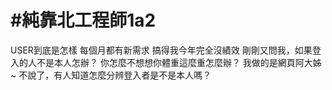# #純靠北工程師1a2



USER到底是怎樣
每個月都有新需求
搞得我今年完全沒績效
剛剛又問我，如果登入的人不是本人怎辦？
你怎麼不想想你體重這麼重怎麼辦？
我做的是網頁阿大姊~
不說了，有人知道怎麼分辨登入者是不是本人嗎？

